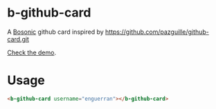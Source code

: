 b-github-card
=============

A [Bosonic](http://bosonic.github.io/) github card inspired by https://github.com/pazguille/github-card.git

[Check the demo](http://enguerran.github.io/b-github-card/).

# Usage

``` html
<b-github-card username="enguerran"></b-github-card>
```
